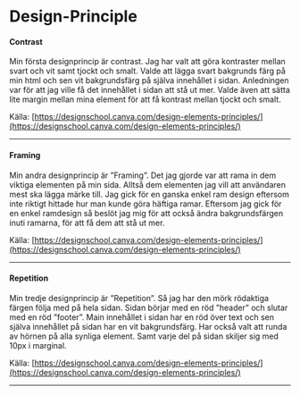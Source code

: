 Design-Principle
===============================================================================

<h4>Contrast</h4>
Min första designprincip är contrast. Jag har valt att göra kontraster mellan svart och vit samt tjockt och smalt. Valde att lägga svart bakgrunds färg på min html och sen vit bakgrundsfärg på själva innehållet i sidan. Anledningen var för att jag ville få det innehållet i sidan att stå ut mer. Valde även att sätta lite margin mellan mina element för att få kontrast mellan tjockt och smalt.

Källa: [https://designschool.canva.com/design-elements-principles/](https://designschool.canva.com/design-elements-principles/)
<hr>

<h4>Framing</h4>
Min andra designprincip är ”Framing”. Det jag gjorde var att rama in dem viktiga elementen på min sida. Alltså dem elementen jag vill att användaren mest ska lägga märke till. Jag gick för en ganska enkel ram design eftersom inte riktigt hittade hur man kunde göra häftiga ramar. Eftersom jag gick för en enkel ramdesign så beslöt jag mig för att också ändra bakgrundsfärgen inuti ramarna, för att få dem att stå ut mer.   

Källa: [https://designschool.canva.com/design-elements-principles/](https://designschool.canva.com/design-elements-principles/)
<hr>

<h4>Repetition</h4>
Min tredje designprincip är ”Repetition”. Så jag har den mörk rödaktiga färgen följa med på hela sidan. Sidan börjar med en röd ”header” och slutar med en röd ”footer”. Main innehållet i sidan har en röd över text och sen själva innehållet på sidan har en vit bakgrundsfärg. Har också valt att runda av hörnen på alla synliga element. Samt varje del på sidan skiljer sig med 10px i marginal.

Källa: [https://designschool.canva.com/design-elements-principles/](https://designschool.canva.com/design-elements-principles/)
<hr>
